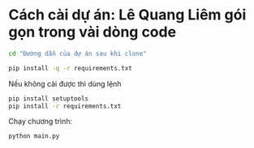 # Cách cài dự án: Lê Quang Liêm gói gọn trong vài dòng code
```bash
cd "Đường dẫn của dự án sau khi clone"
```
```bash
pip install -q -r requirements.txt
```
Nếu không cài được thì dùng lệnh 
```bash
pip install setuptools
pip install -r requirements.txt
```

Chạy chương trình:
```bash
python main.py
```
